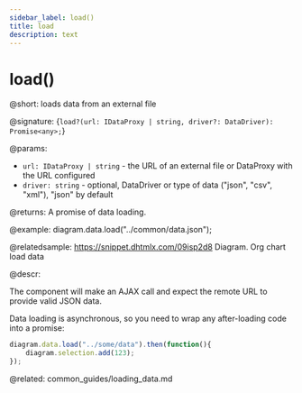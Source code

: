 ```yaml
---
sidebar_label: load()
title: load
description: text
---
```


# load()

@short: loads data from an external file

@signature: {`load?(url: IDataProxy | string, driver?: DataDriver): Promise<any>;`}

@params:

- `url: IDataProxy | string` - the URL of an external file or DataProxy with the URL configured
- `driver: string` - optional, DataDriver or type of data ("json", "csv", "xml"), "json" by default

@returns:
A promise of data loading.

@example:
diagram.data.load("../common/data.json");

@relatedsample:
https://snippet.dhtmlx.com/09isp2d8	Diagram. Org chart load data

@descr:

The component will make an AJAX call and expect the remote URL to provide valid JSON data.

Data loading is asynchronous, so you need to wrap any after-loading code into a promise:

~~~js
diagram.data.load("../some/data").then(function(){
	diagram.selection.add(123);
});
~~~

@related:
common_guides/loading_data.md